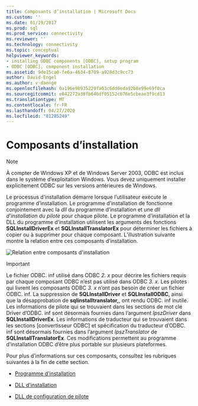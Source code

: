 ```yaml
---
title: Composants d’installation | Microsoft Docs
ms.custom: ''
ms.date: 01/19/2017
ms.prod: sql
ms.prod_service: connectivity
ms.reviewer: ''
ms.technology: connectivity
ms.topic: conceptual
helpviewer_keywords:
- installing ODBC components [ODBC], setup program
- ODBC [ODBC], component installation
ms.assetid: 9de15ca0-fe6a-4634-8709-a928d3c9cc73
author: David-Engel
ms.author: v-daenge
ms.openlocfilehash: 0a196e9b935229fa03c6dd0eda92b8e99e69f0ca
ms.sourcegitcommit: e042272a38fb646df05152c676e5cbeae3f9cd13
ms.translationtype: MT
ms.contentlocale: fr-FR
ms.lasthandoff: 04/27/2020
ms.locfileid: "81285249"
---
```

# <a name="installation-components"></a>Composants d’installation
> [!NOTE]  
>  À compter de Windows XP et de Windows Server 2003, ODBC est inclus dans le système d’exploitation Windows. Vous devez uniquement installer explicitement ODBC sur les versions antérieures de Windows.  
  
 Le processus d’installation démarre lorsque l’utilisateur exécute le programme d’installation. Le programme d’installation de fonctionne conjointement avec la *dll* du programme d’installation et une *dll d’installation du pilote* pour chaque pilote. Le programme d’installation et la DLL du programme d’installation utilisent les arguments des fonctions **SQLInstallDriverEx** et **SQLInstallTranslatorEx** pour déterminer les fichiers à copier ou à supprimer pour chaque composant. L’illustration suivante montre la relation entre ces composants d’installation.  
  
 ![Relation entre composants d'installation](../../../odbc/reference/install/media/pr29.gif "pr29")  
  
> [!IMPORTANT]
>  Le fichier ODBC. inf utilisé dans ODBC *2. x* pour décrire les fichiers requis par chaque composant ODBC n’est pas utilisé dans ODBC *3. x*. Les pilotes qui livrent les composants ODBC *3. x* n’ont pas besoin de créer un fichier ODBC. inf. La suppression de **SQLInstallDriver** et **SQLInstallODBC**, ainsi que la désapprobation de **sqlinstalltranslator,**, ont rendu ODBC. inf inutile. Les informations de pilote qui se trouvaient dans les sections de mot clé Driver d’ODBC. inf sont désormais fournies dans l’argument *lpszDriver* dans **SQLInstallDriverEx**. Les informations de traducteur qui se trouvaient dans les sections [convertisseur ODBC] et spécification du traducteur d’ODBC. inf sont désormais fournies dans l’argument *lpszTranslator* de **SQLInstallTranslatorEx**. Ces modifications permettent au programme d’installation ODBC d’être plus portable sur plusieurs plateformes.  
  
 Pour plus d’informations sur ces composants, consultez les rubriques suivantes à la fin de cette section.  
  
-   [Programme d’installation](../../../odbc/reference/install/setup-program.md)  
  
-   [DLL d’installation](../../../odbc/reference/install/installer-dll.md)  
  
-   [DLL de configuration de pilote](../../../odbc/reference/install/driver-setup-dll.md)
